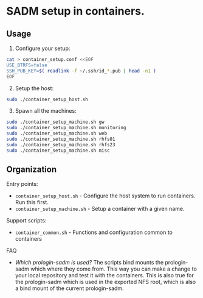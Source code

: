 # SADM setup in containers.

## Usage

1. Configure your setup:

```bash
cat > container_setup.conf <<EOF
USE_BTRFS=false
SSH_PUB_KEY=$( readlink -f ~/.ssh/id_*.pub | head -n1 )
EOF
```

2. Setup the host:

```bash
sudo ./container_setup_host.sh
```

3. Spawn all the machines:

```bash
sudo ./container_setup_machine.sh gw
sudo ./container_setup_machine.sh monitoring
sudo ./container_setup_machine.sh web
sudo ./container_setup_machine.sh rhfs01
sudo ./container_setup_machine.sh rhfs23
sudo ./container_setup_machine.sh misc
```

## Organization

Entry points:

* `container_setup_host.sh` - Configure the host system to run containers. Run
  this first.
* `container_setup_machine.sh` - Setup a container with a given name.

Support scripts:

* `container_common.sh` - Functions and configuration common to containers

FAQ

* *Which prologin-sadm is used?* The scripts bind mounts the prologin-sadm
  which where they come from. This way you can make a change to your local
  repository and test it with the containers. This is also true for the
  prologin-sadm which is used in the exported NFS root, which is also a bind
  mount of the current prologin-sadm.
